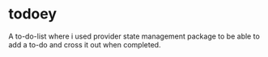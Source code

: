 # todoey

A to-do-list where i used provider state management package to be able to add a to-do and cross it out when completed.  
